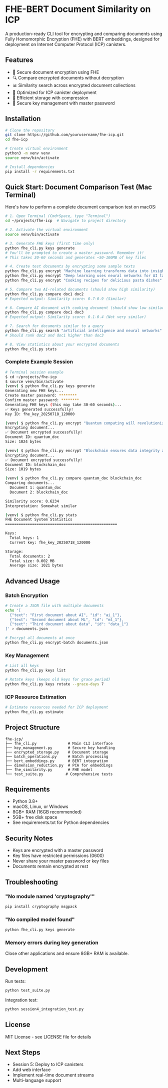 # FHE-BERT Document Similarity on ICP

A production-ready CLI tool for encrypting and comparing documents using Fully Homomorphic Encryption (FHE) with BERT embeddings, designed for deployment on Internet Computer Protocol (ICP) canisters.

## Features

- 🔐 Secure document encryption using FHE
- 🔍 Compare encrypted documents without decryption
- 📊 Similarity search across encrypted document collections
- 🚀 Optimized for ICP canister deployment
- 💾 Efficient storage with compression
- 🔑 Secure key management with master password

## Installation

```bash
# Clone the repository
git clone https://github.com/yourusername/fhe-icp.git
cd fhe-icp

# Create virtual environment
python3 -m venv venv
source venv/bin/activate

# Install dependencies
pip install -r requirements.txt
```

## Quick Start: Document Comparison Test (Mac Terminal)

Here's how to perform a complete document comparison test on macOS:

```bash
# 1. Open Terminal (Cmd+Space, type "Terminal")
cd ~/projects/fhe-icp  # Navigate to project directory

# 2. Activate the virtual environment
source venv/bin/activate

# 3. Generate FHE keys (first time only)
python fhe_cli.py keys generate
# You'll be prompted to create a master password. Remember it!
# This takes 30-60 seconds and generates ~50-100MB of key files

# 4. Create test documents by encrypting some sample texts
python fhe_cli.py encrypt "Machine learning transforms data into insights" --id doc1
python fhe_cli.py encrypt "Deep learning uses neural networks for AI tasks" --id doc2  
python fhe_cli.py encrypt "Cooking recipes for delicious pasta dishes" --id doc3

# 5. Compare two AI-related documents (should show high similarity)
python fhe_cli.py compare doc1 doc2
# Expected output: Similarity score: 0.7-0.9 (Similar)

# 6. Compare AI document with cooking document (should show low similarity)
python fhe_cli.py compare doc1 doc3
# Expected output: Similarity score: 0.1-0.4 (Not very similar)

# 7. Search for documents similar to a query
python fhe_cli.py search "artificial intelligence and neural networks" --top-k 3
# Should rank doc2 and doc1 higher than doc3

# 8. View statistics about your encrypted documents
python fhe_cli.py stats
```

### Complete Example Session

```bash
# Terminal session example
$ cd ~/projects/fhe-icp
$ source venv/bin/activate
(venv) $ python fhe_cli.py keys generate
Generating new FHE keys...
Create master password: ********
Confirm master password: ********
Generating FHE keys (this may take 30-60 seconds)...
✅ Keys generated successfully!
Key ID: fhe_key_20250718_120000

(venv) $ python fhe_cli.py encrypt "Quantum computing will revolutionize cryptography" --id quantum_doc
Encrypting document...
✅ Document encrypted successfully!
Document ID: quantum_doc
Size: 1024 bytes

(venv) $ python fhe_cli.py encrypt "Blockchain ensures data integrity and security" --id blockchain_doc
Encrypting document...
✅ Document encrypted successfully!
Document ID: blockchain_doc
Size: 1019 bytes

(venv) $ python fhe_cli.py compare quantum_doc blockchain_doc
Comparing documents...
  Document 1: quantum_doc
  Document 2: blockchain_doc

Similarity score: 0.6234
Interpretation: Somewhat similar

(venv) $ python fhe_cli.py stats
FHE Document System Statistics
==================================================

Keys:
  Total keys: 1
  Current key: fhe_key_20250718_120000

Storage:
  Total documents: 2
  Total size: 0.002 MB
  Average size: 1021 bytes
```

## Advanced Usage

### Batch Encryption

```bash
# Create a JSON file with multiple documents
echo '[
  {"text": "First document about AI", "id": "ai_1"},
  {"text": "Second document about ML", "id": "ml_1"},
  {"text": "Third document about data", "id": "data_1"}
]' > documents.json

# Encrypt all documents at once
python fhe_cli.py encrypt-batch documents.json
```

### Key Management

```bash
# List all keys
python fhe_cli.py keys list

# Rotate keys (keeps old keys for grace period)
python fhe_cli.py keys rotate --grace-days 7
```

### ICP Resource Estimation

```bash
# Estimate resources needed for ICP deployment
python fhe_cli.py estimate
```

## Project Structure

```
fhe-icp/
├── fhe_cli.py              # Main CLI interface
├── key_management.py       # Secure key handling
├── encrypted_storage.py    # Document storage
├── batch_operations.py     # Batch processing
├── bert_embeddings.py      # BERT integration
├── dimension_reduction.py  # PCA for embeddings
├── fhe_similarity.py       # FHE model
└── test_suite.py          # Comprehensive tests
```

## Requirements

- Python 3.8+
- macOS, Linux, or Windows
- 8GB+ RAM (16GB recommended)
- 5GB+ free disk space
- See requirements.txt for Python dependencies

## Security Notes

- Keys are encrypted with a master password
- Key files have restricted permissions (0600)
- Never share your master password or key files
- Documents remain encrypted at rest

## Troubleshooting

### "No module named 'cryptography'"
```bash
pip install cryptography msgpack
```

### "No compiled model found"
```bash
python fhe_cli.py keys generate
```

### Memory errors during key generation
Close other applications and ensure 8GB+ RAM is available.

## Development

Run tests:
```bash
python test_suite.py
```

Integration test:
```bash
python session4_integration_test.py
```

## License

MIT License - see LICENSE file for details

## Next Steps

- Session 5: Deploy to ICP canisters
- Add web interface
- Implement real-time document streams
- Multi-language support